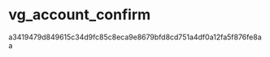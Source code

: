 vg_account_confirm
==================

a3419479d849615c34d9fc85c8eca9e8679bfd8cd751a4df0a12fa5f876fe8aa
